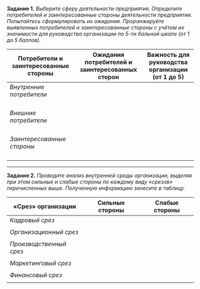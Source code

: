 **Задание 1.** *Выберите сферу деятельности предприятия. Определите потребителей и заинтересованные стороны деятельности предприятия. Попытайтесь сформулировать их ожидания. Проранжируйте выявленных потребителей и заинтересованные стороны с учётом их значимости для руководства организации по 5-ти бальной шкале (от 1 до 5 баллов).*

| **Потребители и заинтересованные стороны** | **Ожидания потребителей  и заинтересованных сторон** | **Важность для руководства  организации (от 1 до 5)** |
| ------------------------------------------ | ---------------------------------------------------- | ----------------------------------------------------- |
| *Внутренние потребители*                   |                                                      |                                                       |
|                                            |                                                      |                                                       |
|                                            |                                                      |                                                       |
|                                            |                                                      |                                                       |
|                                            |                                                      |                                                       |
| *Внешние потребители*                      |                                                      |                                                       |
|                                            |                                                      |                                                       |
|                                            |                                                      |                                                       |
|                                            |                                                      |                                                       |
|                                            |                                                      |                                                       |
| *Заинтересованные стороны*                 |                                                      |                                                       |
|                                            |                                                      |                                                       |
|                                            |                                                      |                                                       |
|                                            |                                                      |                                                       |
|                                            |                                                      |                                                       |

------

**Задание 2.** *Проведите анализ внутренней среды организации, выделяя при этом сильные и слабые стороны по каждому виду «срезов» перечисленных выше. Полученную информацию занесите в таблицу.*

| **«Срез» организации**   | **Сильные стороны** | **Слабые стороны** |
| ------------------------ | ------------------- | ------------------ |
| *Кадровый  срез*         |                     |                    |
|                          |                     |                    |
| *Организационный  срез*  |                     |                    |
|                          |                     |                    |
| *Производственный  срез* |                     |                    |
|                          |                     |                    |
| *Маркетинговый  срез*    |                     |                    |
|                          |                     |                    |
| *Финансовый  срез*       |                     |                    |
|                          |                     |                    |